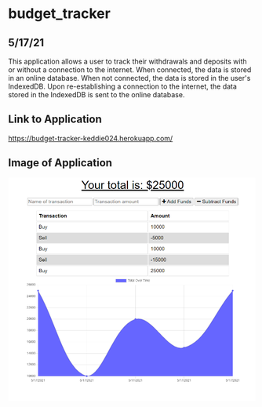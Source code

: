 # budget_tracker

## 5/17/21

This application allows a user to track their withdrawals and deposits with or without a connection to the internet. When connected, the data is stored in an online database. When not connected, the data is stored in the user's IndexedDB. Upon re-establishing a connection to the internet, the data stored in the IndexedDB is sent to the online database.

## Link to Application

https://budget-tracker-keddie024.herokuapp.com/

## Image of Application

![Sample](./public/sample.png)